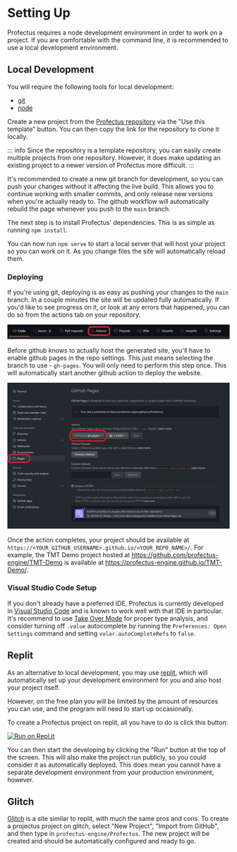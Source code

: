 # Setting Up

Profectus requires a node development environment in order to work on a project. If you are comfortable with the command line, it is recommended to use a local development environment.

## Local Development

You will require the following tools for local development:

- [git](https://git-scm.com/downloads)
- [node](https://nodejs.org/en/download/)

Create a new project from the [Profectus repository](https://github.com/profectus-engine/Profectus) via the "Use this template" button. You can then copy the link for the repository to clone it locally.

::: info
Since the repository is a template repository, you can easily create multiple projects from one repository. However, it does make updating an existing project to a newer version of Profectus more difficult.
:::

It's recommended to create a new git branch for development, so you can push your changes without it affecting the live build. This allows you to continue working with smaller commits, and only release new versions when you're actually ready to. The github workflow will automatically rebuild the page whenever you push to the `main` branch.

The next step is to install Profectus' dependencies. This is as simple as running `npm install`.

You can now run `npm serve` to start a local server that will host your project so you can work on it. As you change files the site will automatically reload them.

### Deploying

If you're using git, deploying is as easy as pushing your changes to the `main` branch. In a couple minutes the site will be updated fully automatically. If you'd like to see progress on it, or look at any errors that happened, you can do so from the actions tab on your repository.

![actions button](./actionsbutton.png)

Before github knows to actually host the generated site, you'll have to enable github pages in the repo settings. This just means selecting the branch to use - `gh-pages`. You will only need to perform this step once. This will automatically start another github action to deploy the website.

![github pages](./gh-pages.png)

Once the action completes, your project should be available at `https://<YOUR_GITHUB_USERNAME>.github.io/<YOUR_REPO_NAME>/`. For example, the TMT Demo project hosted at https://github.com/profectus-engine/TMT-Demo is available at https://profectus-engine.github.io/TMT-Demo/.

### Visual Studio Code Setup

If you don't already have a preferred IDE, Profectus is currently developed in [Visual Studio Code](https://code.visualstudio.com) and is known to work well with that IDE in particular. It's recommend to use [Take Over Mode](https://github.com/johnsoncodehk/volar/discussions/471) for proper type analysis, and consider turning off `.value` autocomplete by running the `Preferences: Open Settings` command and setting `volar.autoCompleteRefs` to `false`.

## Replit

As an alternative to local development, you may use [replit](https://replit.com), which will automatically set up your development environment for you and also host your project itself.

However, on the free plan you will be limited by the amount of resources you can use, and the program will need to start up occasionally.

To create a Profectus project on replit, all you have to do is click this button:

[![Run on Repl.it](https://repl.it/badge/github/profectus-engine/Profectus)](https://repl.it/github/profectus-engine/Profectus)

You can then start the developing by clicking the "Run" button at the top of the screen. This will also make the project run publicly, so you could consider it as automatically deployed. This does mean you cannot have a separate development environment from your production environment, however.

## Glitch

[Glitch](https://glitch.com) is a site similar to replit, with much the same pros and cons. To create a projectus project on glitch, select "New Project", "Import from GitHub", and then type in `profectus-engine/Profectus`. The new project will be created and should be automatically configured and ready to go.
